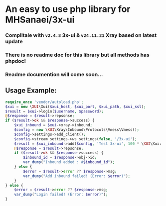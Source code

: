 # An easy to use php library for MHSanaei/3x-ui
### Complitale with `v2.4.8` 3x-ui & `v24.11.21` Xray based on latest update
### There is no readme doc for this library but all methods has phpdoc!
### Readme documention will come soon...
## Usage Example:
```php
require_once 'vendor/autoload.php';
$xui = new \XUI\Xui($xui_host, $xui_port, $xui_path, $xui_ssl);
$result = $xui->login($username, $password);
@$response = $result->repsonse;
if ($result->ok && $response->success) {
    $xui_inbound = $xui->xray->inbound;
    $config = new \XUI\Xray\Inbound\Protocols\Vmess\Vmess();
    $config->settings->add_client();
    $config->stream_settings->ws_settings(false, '/3x-ui');
    $result = $xui_inbound->add($config, 'Test 3x-ui', 100 * \XUI\Xui::UNIT_GIGABYTE, 86400);
    @$response = $result->repsonse;
    if ($result->ok && $response->success) {
        $inbound_id = $response->obj->id;
        var_dump("Inbound added : #$inbound_id");
    } else {
        $error = $result->error ?? $response->msg;
        var_dump("Add inbound failed! (Error: $error)");
    }
} else {
    $error = $result->error ?? $response->msg;
    var_dump("Login failed! (Error: $error)");
}
```
